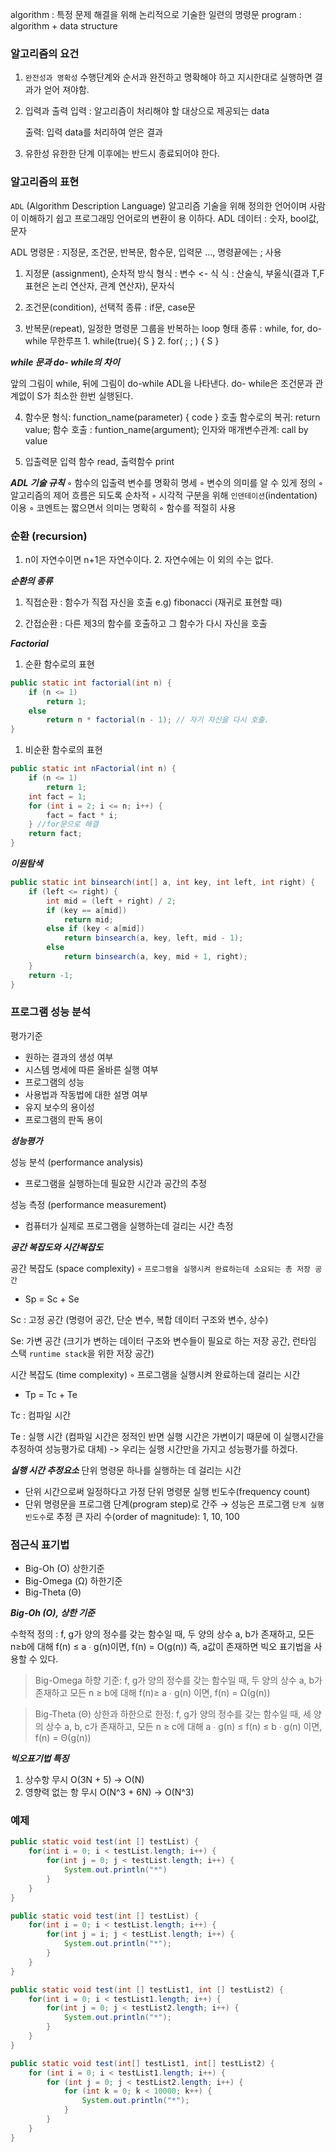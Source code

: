 algorithm : 특정 문제 해결을 위해 논리적으로 기술한 일련의 명령문
program : algorithm + data structure

### 알고리즘의 요건

1. `완전성과 명확성`
수행단계와 순서과 완전하고 명확해야 하고 지시한대로 실행하면 결과가 얻어 져야함. 
1. 입력과 출력
입력 : 알고리즘이 처리해야 할 대상으로 제공되는 data
 
   출력: 입력 data를 처리하여 얻은 결과

1. 유한성
유한한 단계 이후에는 반드시 종료되어야 한다. 
### 알고리즘의 표현
`ADL` (Algorithm Description Language)
알고리즘 기술을 위해 정의한 언어이며 사람이 이해하기 쉽고 프로그래밍 언어로의 변환이 용
이하다. 
ADL 데이터 : 숫자, bool값, 문자

ADL 명령문 : 지정문, 조건문, 반복문, 함수문, 입력문 …, 명령끝에는 ; 사용

1. 지정문 (assignment), 순차적 방식
형식 : 변수 <- 식
식 : 산술식, 부울식(결과 T,F 표현은 논리 연산자, 관계 연산자), 문자식

2. 조건문(condition), 선택적
종류 : if문, case문

3. 반복문(repeat), 일정한 명령문 그룹을 반복하는 loop 형태
종류 : while, for, do-while
무한루프 1. while(true){ S } 2. for( ; ; ) { S }

***while 문과 do- while의 차이***

앞의 그림이 while, 뒤에 그림이 do-while ADL을 나타낸다. do- while은 조건문과 관계없이 S가 최소한 한번 실행된다. 

4. 함수문
형식: function_name(parameter) { code } 
호출 함수로의 복귀: return value;
함수 호출 : funtion_name(argument);
인자와 매개변수관계: call by value

5. 입출력문
입력 함수 read, 출력함수 print

***ADL 기술 규칙***
◦ 함수의 입출력 변수를 명확히 명세
◦ 변수의 의미를 알 수 있게 정의
◦ 알고리즘의 제어 흐름은 되도록 순차적
◦ 시각적 구분을 위해 `인덴테이션`(indentation) 이용
◦ 코멘트는 짧으면서 의미는 명확히
◦ 함수를 적절히 사용

### 순환 (recursion)

1. n이 자연수이면 n+1은 자연수이다. 2. 자연수에는 이 외의 수는 없다. 
 
***순환의 종류***

1. 직접순환 : 함수가 직접 자신을 호출 e.g) fibonacci (재귀로 표현할 때)
   
2. 간접순환 : 다른 제3의 함수를 호출하고 그 함수가 다시 자신을 호출

***Factorial***

1. 순환 함수로의 표현

```java
public static int factorial(int n) {
    if (n <= 1) 
        return 1;
    else 
        return n * factorial(n - 1); // 자기 자신을 다시 호출. 
}
```

1. 비순환 함수로의 표현
```java
public static int nFactorial(int n) {
    if (n <= 1) 
        return 1;
    int fact = 1;
    for (int i = 2; i <= n; i++) {
        fact = fact * i;
    } //for문으로 해결
    return fact;
}
```

***이원탐색***
```java
public static int binsearch(int[] a, int key, int left, int right) {
    if (left <= right) {
        int mid = (left + right) / 2;
        if (key == a[mid])
            return mid;
        else if (key < a[mid])
            return binsearch(a, key, left, mid - 1);
        else
            return binsearch(a, key, mid + 1, right);
    }
    return -1;
}
```
### 프로그램 성능 분석

평가기준

- 원하는 결과의 생성 여부
- 시스템 명세에 따른 올바른 실행 여부
- 프로그램의 성능
- 사용법과 작동법에 대한 설명 여부
- 유지 보수의 용이성
- 프로그램의 판독 용이

***성능평가***

성능 분석 (performance analysis)
- 프로그램을 실행하는데 필요한 시간과 공간의 추정

성능 측정 (performance measurement) 
- 컴퓨터가 실제로 프로그램을 실행하는데 걸리는 시간 측정
  
***공간 복잡도와 시간복잡도***

공간 복잡도 (space complexity) ◦ `프로그램을 실행시켜 완료하는데 소요되는 총 저장 공간`

- Sp = Sc + Se
  
Sc : 고정 공간 (명령어 공간, 단순 변수, 복합 데이터 구조와 변수, 상수)

Se: 가변 공간 (크기가 변하는 데이터 구조와 변수들이 필요로 하는 저장 공간, 런타임 스택
`runtime stack`을 위한 저장 공간)

시간 복잡도 (time complexity) ◦ 프로그램을 실행시켜 완료하는데 걸리는 시간
- Tp = Tc + Te
  
Tc : 컴파일 시간

Te : 실행 시간 (컴파일 시간은 정적인 반면 실행 시간은 가변이기 때문에 이 실행시간을 추정하여 성능평가로 대체) -> 우리는 실행 시간만을 가지고 성능평가를 하겠다. 

***실행 시간 추정요소***
단위 명령문 하나를 실행하는 데 걸리는 시간
- 단위 시간으로써 일정하다고 가정
단위 명령문 실행 빈도수(frequency count)
- 단위 명령문을 프로그램 단계(program step)로 간주
→ 성능은 프로그램 `단계 실행 빈도수`로 추정
큰 자리 수(order of magnitude): 1, 10, 100

### 점근식 표기법
- Big-Oh (O) 상한기준
- Big-Omega (Ω) 하한기준
- Big-Theta (Θ)


***Big-Oh (O), 상한 기준***

수학적 정의 : f, g가 양의 정수를 갖는 함수일 때, 두 양의 상수 a, b가 존재하고, 모든 n≥b에 대해 f(n) ≤ a ∙ g(n)이면, f(n) = O(g(n))
즉, a값이 존재하면 빅오 표기법을 사용할 수 있다.

> Big-Omega 하향 기준: f, g가 양의 정수를 갖는 함수일 때, 두 양의 상수 a, b가 존재하고 모든 n ≥ b에 대해 f(n)≥ a ∙ g(n) 이면, f(n) = Ω(g(n))
 
>Big-Theta (Θ) 상한과 하한으로 한정: f, g가 양의 정수를 갖는 함수일 때, 세 양의 상수 a, b, c가 존재하고, 모든 n ≥ c에 대해 a ∙ g(n) ≤ f(n) ≤ b ∙ g(n) 이면, f(n) = Θ(g(n))  

***빅오표기법 특징***
1. 상수항 무시 
    O(3N + 5) -> O(N)
2. 영향력 없는 항 무시
    O(N^3 + 6N) -> O(N^3)

### 예제
```java
public static void test(int [] testList) {
    for(int i = 0; i < testList.length; i++) {
        for(int j = 0; j < testList.length; i++) {
            System.out.println("*")
        }
    }
}
```

```java
public static void test(int [] testList) {
    for(int i = 0; i < testList.length; i++) {
        for(int j = i; j < testList.length; i++) {
            System.out.println("*");
        }
    }
}
```

```java
public static void test(int [] testList1, int [] testList2) {
    for(int i = 0; i < testList1.length; i++) {
        for(int j = 0; j < testList2.length; i++) {
            System.out.println("*");
        }
    }
}
```

```java
public static void test(int[] testList1, int[] testList2) {
    for (int i = 0; i < testList1.length; i++) {
        for (int j = 0; j < testList2.length; i++) {
            for (int k = 0; k < 10000; k++) {
                System.out.println("*");
            }
        }
    }
}
```
